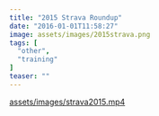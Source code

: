 ```yaml
---
title: "2015 Strava Roundup"
date: "2016-01-01T11:58:27"
image: assets/images/2015strava.png
tags: [
  "other",
  "training"
]
teaser: ""
---
```

[assets/images/strava2015.mp4](assets/images/strava2015.mp4)
